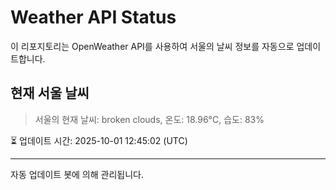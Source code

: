 
# Weather API Status

이 리포지토리는 OpenWeather API를 사용하여 서울의 날씨 정보를 자동으로 업데이트합니다.

## 현재 서울 날씨
> 서울의 현재 날씨: broken clouds, 온도: 18.96°C, 습도: 83%

⏳ 업데이트 시간: 2025-10-01 12:45:02 (UTC)

---
자동 업데이트 봇에 의해 관리됩니다.
